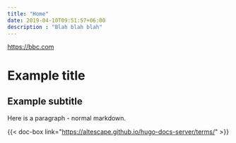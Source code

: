```yaml
---
title: "Home"
date: 2019-04-10T09:51:57+06:00
description : "Blah blah blah"
---
```


https://bbc.com

# Example title

## Example subtitle

Here is a paragraph - normal markdown.

{{< doc-box link="https://altescape.github.io/hugo-docs-server/terms/" >}}